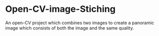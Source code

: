 # Open-CV-image-Stiching
An open-CV project which combines two images to create a panoramic image which consists of both the image and the same quality.
